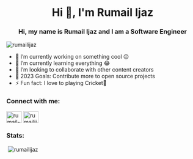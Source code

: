 <h1 align="center">Hi 👋, I'm Rumail Ijaz</h1>
<h3 align="center">Hi, my name is Rumail Ijaz and I am a Software Engineer</h3>

<p align="left"> <img src="https://komarev.com/ghpvc/?username=rumailijaz&label=Profile%20views&color=0e75b6&style=flat" alt="rumailijaz" /> </p>


- 🔭 I’m currently working on something cool 😉
- 🌱 I’m currently learning everything 😂
- 👯 I’m looking to collaborate with other content creators
- 🤔 2023 Goals: Contribute more to open source projects
- ⚡ Fun fact: I love to playing Cricket🏏


<h3 align="left">Connect with me:</h3>

<p align="left">
<a href="https://linkedin.com/in/rumail-ijaz" target="blank"><img align="center" src="https://raw.githubusercontent.com/rahuldkjain/github-profile-readme-generator/master/src/images/icons/Social/linked-in-alt.svg" alt="rumail-ijaz" height="30" width="40" /></a>
<a href="https://instagram.com/rumailijaz" target="blank"><img align="center" src="https://raw.githubusercontent.com/rahuldkjain/github-profile-readme-generator/master/src/images/icons/Social/instagram.svg" alt="rumailijaz" height="30" width="40" /></a>
</p>

<h3 align="left">Stats:</h3>

<p>&nbsp;<img align="center" src="https://github-readme-stats.vercel.app/api?username=rumailijaz&show_icons=true&locale=en" alt="rumailijaz" /></p>
